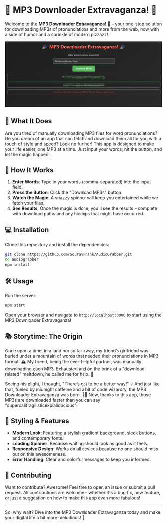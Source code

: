 
# 🎉 MP3 Downloader Extravaganza! 🎉

Welcome to the **MP3 Downloader Extravaganza!** 🚀 – your one-stop solution for downloading MP3s of pronunciations and more from the web, now with a side of humor and a sprinkle of modern pizzazz!

![Screenshot of MP3 Downloader Extravaganza](./images/Screenshot.png) <!-- Add the path to your screenshot here -->

## 📜 What It Does

Are you tired of manually downloading MP3 files for word pronunciations? Do you dream of an app that can fetch and download them all for you with a touch of style and speed? Look no further! This app is designed to make your life easier, one MP3 at a time. Just input your words, hit the button, and let the magic happen!

## 🚀 How It Works

1. **Enter Words**: Type in your words (comma-separated) into the input field.
2. **Press the Button**: Click the "Download MP3s" button.
3. **Watch the Magic**: A snazzy spinner will keep you entertained while we fetch your files.
4. **See Results**: Once the magic is done, you'll see the results – complete with download paths and any hiccups that might have occurred.

## 💻 Installation

Clone this repository and install the dependencies:

```bash
git clone https://github.com/SouravFrank/AudioGrabber.git
cd audiograbber
npm install
```

## 🛠️ Usage

Run the server:

```bash
npm start
```

Open your browser and navigate to `http://localhost:3000` to start using the MP3 Downloader Extravaganza!

## 📚 Storytime: The Origin

Once upon a time, in a land not so far away, my friend’s girlfriend was buried under a mountain of words that needed their pronunciations in MP3 format. 🏔️ My friend, being the ever-helpful partner, was manually downloading each MP3. Exhausted and on the brink of a "download-related" meltdown, he called me for help. 🤯

Seeing his plight, I thought, "There’s got to be a better way!" 💡 And just like that, fueled by midnight caffeine and a bit of code wizardry, the MP3 Downloader Extravaganza was born. 🎩✨ Now, thanks to this app, those MP3s are downloaded faster than you can say "supercalifragilisticexpialidocious"!

## 🎨 Styling & Features

- **Modern Look**: Featuring a stylish gradient background, sleek buttons, and contemporary fonts.
- **Loading Spinner**: Because waiting should look as good as it feels.
- **Responsive Design**: Works on all devices because no one should miss out on this awesomeness.
- **Error Handling**: Clear and colorful messages to keep you informed.

## 🔧 Contributing

Want to contribute? Awesome! Feel free to open an issue or submit a pull request. All contributions are welcome – whether it's a bug fix, new feature, or just a suggestion on how to make this app even more fabulous!

---

So, why wait? Dive into the MP3 Downloader Extravaganza today and make your digital life a bit more melodious! 🎵
